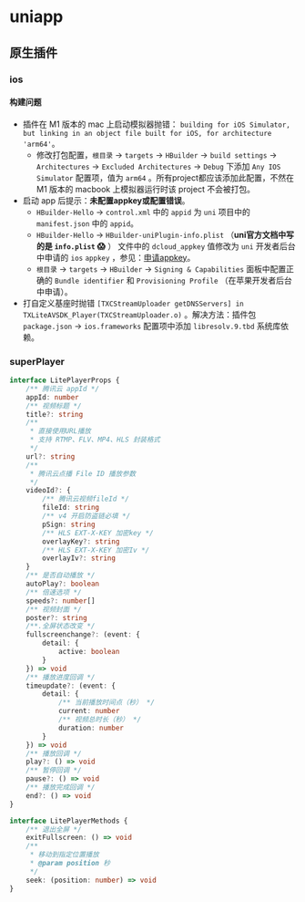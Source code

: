 # uniapp

## 原生插件

### ios

#### 构建问题

* 插件在 M1 版本的 mac 上启动模拟器抛错： `building for iOS Simulator, but linking in an object file built for iOS, for architecture 'arm64'`。
  * 修改打包配置，`根目录` -> `targets` -> `HBuilder` -> `build settings` -> `Architectures` -> `Excluded Architectures` -> `Debug` 下添加 `Any IOS Simulator` 配置项，值为 `arm64` 。所有project都应该添加此配置，不然在 M1 版本的 macbook 上模拟器运行时该 project 不会被打包。
* 启动 app 后提示：**未配置appkey或配置错误**。
  * `HBuilder-Hello` -> `control.xml` 中的 `appid` 为 `uni` 项目中的 `manifest.json` 中的 `appid`。
  * `HBuilder-Hello` -> `HBuilder-uniPlugin-info.plist` （**uni官方文档中写的是 `info.plist` 😱** ） 文件中的 `dcloud_appkey` 值修改为 `uni` 开发者后台中申请的 `ios` `appkey` ，参见：[申请appkey](https://nativesupport.dcloud.net.cn/AppDocs/usesdk/appkey)。
  * `根目录` -> `targets` -> `HBuilder` -> `Signing & Capabilities` 面板中配置正确的 `Bundle identifier` 和 `Provisioning Profile` （在苹果开发者后台中申请）。
* 打自定义基座时抛错 `[TXCStreamUploader getDNSServers] in TXLiteAVSDK_Player(TXCStreamUploader.o)` 。解决方法：插件包 `package.json` -> `ios.frameworks` 配置项中添加 `libresolv.9.tbd` 系统库依赖。


### superPlayer

```typescript
interface LitePlayerProps {
    /** 腾讯云 appId */
    appId: number
    /** 视频标题 */
    title?: string
    /** 
     * 直接使用URL播放
     * 支持 RTMP、FLV、MP4、HLS 封装格式
     */
    url?: string
    /**
     * 腾讯云点播 File ID 播放参数
     */
    videoId?: {
        /** 腾讯云视频fileId */
        fileId: string
        /** v4 开启防盗链必填 */
        pSign: string
        /** HLS EXT-X-KEY 加密key */
        overlayKey?: string
        /** HLS EXT-X-KEY 加密Iv */
        overlayIv?: string
    }
    /** 是否自动播放 */
    autoPlay?: boolean
    /** 倍速选项 */
    speeds?: number[]
    /** 视频封面 */
    poster?: string
    /**.全屏状态改变 */
    fullscreenchange?: (event: {
        detail: {
            active: boolean
        }
    }) => void
    /** 播放进度回调 */
    timeupdate?: (event: {
        detail: {
            /** 当前播放时间点（秒） */
            current: number
            /** 视频总时长（秒） */
            duration: number
        }
    }) => void
    /** 播放回调 */
    play?: () => void
    /** 暂停回调 */
    pause?: () => void
    /** 播放完成回调 */
    end?: () => void
}

interface LitePlayerMethods {
    /** 退出全屏 */
    exitFullscreen: () => void
    /**
     * 移动到指定位置播放
     * @param position 秒
     */
    seek: (position: number) => void
}
```
